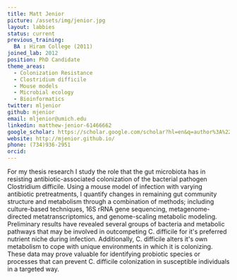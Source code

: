 ```yaml
---
title: Matt Jenior
picture: /assets/img/jenior.jpg
layout: labbies
status: current
previous_training:
  BA : Hiram College (2011)
joined_lab: 2012
position: PhD Candidate
theme_areas:
  - Colonization Resistance
  - Clostridium difficile
  - Mouse models
  - Microbial ecology
  - Bioinformatics
twitter: mljenior
github: mjenior
email: mljenior@umich.edu
linkedin: matthew-jenior-61466662
google_scholar: https://scholar.google.com/scholar?hl=en&q=author%3A%22Matthew+Jenior%22&btnG=&as_sdt=1%2C23&as_sdtp=
website: http://mjenior.github.io/
phone: (734)936-2951
orcid:
---
```


For my thesis research I study the role that the gut microbiota has in resisting antibiotic-associated colonization of 
the bacterial pathogen Clostridium difficile. Using a mouse model of infection with varying antibiotic pretreatments, 
I quantify changes in remaining gut community structure and metabolism through a combination of methods; including 
culture-based techniques, 16S rRNA gene sequencing, metagenome-directed metatranscriptomics, and genome-scaling metabolic 
modeling. Preliminary results have revealed several groups of bacteria and metabolic pathways that may be involved in 
outcompeting C. difficile for it's preferred nutrient niche during infection. Additionally, C. difficile alters it's own 
metabolism to cope with unique environments in which it is colonizing. These data may prove valuable for identifying 
probiotic species or processes that can prevent C. difficile colonization in susceptible individuals in a targeted way.